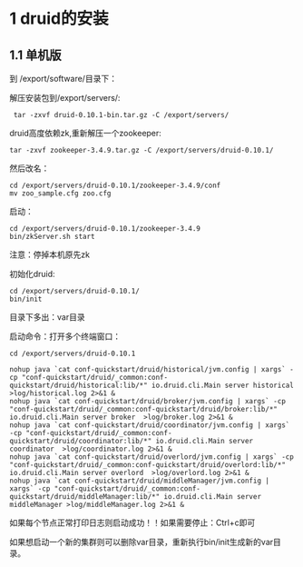 # 1 druid的安装

## 1.1 单机版

到 /export/software/目录下：

解压安装包到/export/servers/:

```
 tar -zxvf druid-0.10.1-bin.tar.gz -C /export/servers/
```

druid高度依赖zk,重新解压一个zookeeper:

```
tar -zxvf zookeeper-3.4.9.tar.gz -C /export/servers/druid-0.10.1/

```
然后改名：
```
cd /export/servers/druid-0.10.1/zookeeper-3.4.9/conf
mv zoo_sample.cfg zoo.cfg
```
启动：
```
cd /export/servers/druid-0.10.1/zookeeper-3.4.9
bin/zkServer.sh start

```

注意：停掉本机原先zk

初始化druid:

```
cd /export/servers/druid-0.10.1/
bin/init
```

目录下多出：var目录

启动命令：打开多个终端窗口：

``` 
cd /export/servers/druid-0.10.1

nohup java `cat conf-quickstart/druid/historical/jvm.config | xargs` -cp "conf-quickstart/druid/_common:conf-quickstart/druid/historical:lib/*" io.druid.cli.Main server historical  >log/historical.log 2>&1 &
nohup java `cat conf-quickstart/druid/broker/jvm.config | xargs` -cp "conf-quickstart/druid/_common:conf-quickstart/druid/broker:lib/*" io.druid.cli.Main server broker  >log/broker.log 2>&1 &
nohup java `cat conf-quickstart/druid/coordinator/jvm.config | xargs` -cp "conf-quickstart/druid/_common:conf-quickstart/druid/coordinator:lib/*" io.druid.cli.Main server coordinator  >log/coordinator.log 2>&1 &
nohup java `cat conf-quickstart/druid/overlord/jvm.config | xargs` -cp "conf-quickstart/druid/_common:conf-quickstart/druid/overlord:lib/*" io.druid.cli.Main server overlord  >log/overlord.log 2>&1 &
nohup java `cat conf-quickstart/druid/middleManager/jvm.config | xargs` -cp "conf-quickstart/druid/_common:conf-quickstart/druid/middleManager:lib/*" io.druid.cli.Main server middleManager >log/middleManager.log 2>&1 &
```

如果每个节点正常打印日志则启动成功！！如果需要停止：Ctrl+c即可

如果想启动一个新的集群则可以删除var目录，重新执行bin/init生成新的var目录。

